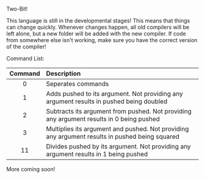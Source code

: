 Two-Bit!

This language is still in the developmental stages!  This means that things can change quickly.  Whenever changes happen, all old compilers will be left alone, but a new folder will be added with the new compiler.  If code from somewhere else isn't working, make sure you have the correct version of the compiler!

Command List:

|Command | Description
|:-:|:--------------
| 0 | Seperates commands
| 1 | Adds pushed to its argument. Not providing any argument results in pushed being doubled
| 2 | Subtracts its argument from pushed. Not providing any argument results in 0 being pushed
| 3 | Multiplies its argument and pushed. Not providing any argument results in pushed being squared
| 11 | Divides pushed by its argument.  Not providing any argument results in 1 being pushed

More coming soon!

